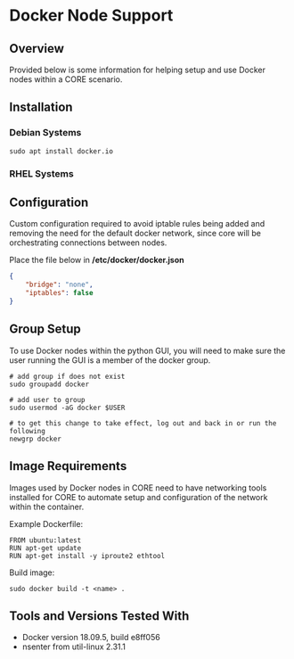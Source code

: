 # Docker Node Support

## Overview

Provided below is some information for helping setup and use Docker
nodes within a CORE scenario.

## Installation

### Debian Systems

```shell
sudo apt install docker.io
```

### RHEL Systems


## Configuration

Custom configuration required to avoid iptable rules being added and removing
the need for the default docker network, since core will be orchestrating
connections between nodes.

Place the file below in **/etc/docker/docker.json**

```json
{
	"bridge": "none",
	"iptables": false
}
```

## Group Setup

To use Docker nodes within the python GUI, you will need to make sure the
user running the GUI is a member of the docker group.

```shell
# add group if does not exist
sudo groupadd docker

# add user to group
sudo usermod -aG docker $USER

# to get this change to take effect, log out and back in or run the following
newgrp docker
```

## Image Requirements

Images used by Docker nodes in CORE need to have networking tools installed for
CORE to automate setup and configuration of the network within the container.

Example Dockerfile:
```
FROM ubuntu:latest
RUN apt-get update
RUN apt-get install -y iproute2 ethtool
```

Build image:
```shell
sudo docker build -t <name> .
```

## Tools and Versions Tested With

* Docker version 18.09.5, build e8ff056
* nsenter from util-linux 2.31.1
